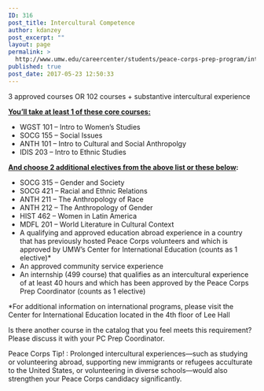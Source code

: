 ```yaml
---
ID: 316
post_title: Intercultural Competence
author: kdanzey
post_excerpt: ""
layout: page
permalink: >
  http://www.umw.edu/careercenter/students/peace-corps-prep-program/intercultural-competence/
published: true
post_date: 2017-05-23 12:50:33
---
```

3 approved courses OR 102 courses + substantive intercultural experience

<strong><u>You’ll take at least 1 of these core courses:</u></strong>
<ul>
 	<li>WGST 101 – Intro to Women’s Studies</li>
 	<li>SOCG 155 – Social Issues</li>
 	<li>ANTH 101 – Intro to Cultural and Social Anthropolgy</li>
 	<li>IDIS 203 – Intro to Ethnic Studies</li>
</ul>
<strong><u>And choose 2 additional electives from the above list or these below</u></strong><strong>:</strong>
<ul>
 	<li>SOCG 315 – Gender and Society</li>
 	<li>SOCG 421 – Racial and Ethnic Relations</li>
 	<li>ANTH 211 – The Anthropology of Race</li>
 	<li>ANTH 212 – The Anthropology of Gender</li>
 	<li>HIST 462 – Women in Latin America</li>
 	<li>MDFL 201 – World Literature in Cultural Context</li>
 	<li>A qualifying and approved education abroad experience in a country that has previously hosted Peace Corps volunteers and which is approved by UMW’s Center for International Education (counts as 1 elective)*</li>
 	<li>An approved community service experience</li>
 	<li>An internship (499 course) that qualifies as an intercultural experience of at least 40 hours and which has been approved by the Peace Corps Prep Coordinator (counts as 1 elective)</li>
</ul>
*For additional information on international programs, please visit the Center for International Education located in the 4th floor of Lee Hall

Is there another course in the catalog that you feel meets this requirement? Please discuss it with your PC Prep Coordinator.

Peace Corps Tip! : Prolonged intercultural experiences—such as studying or volunteering abroad, supporting new immigrants or refugees acculturate to the United States, or volunteering in diverse schools—would also strengthen your Peace Corps candidacy significantly.